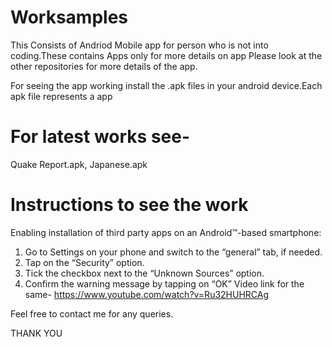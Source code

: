 # Worksamples
This Consists of Andriod Mobile app for person who is not into coding.These contains Apps only for more details on app Please look at the other repositories for more details of the app.

For seeing the app working install the .apk files in your android device.Each apk file represents a app

# For latest works see-
Quake Report.apk,
Japanese.apk

# Instructions to see the work
Enabling installation of third party apps on an Android™-based smartphone:

1. Go to Settings on your phone and switch to the “general” tab, if needed.
2. Tap on the “Security” option.
3. Tick the checkbox next to the “Unknown Sources” option.
4. Confirm the warning message by tapping on “OK”
Video link for the same-
https://www.youtube.com/watch?v=Ru32HUHRCAg

Feel free to contact me for any queries.

THANK YOU 
